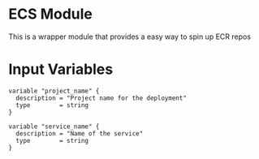 # ECS Module

This is a wrapper module that provides a easy way to spin up ECR repos

# Input Variables

```
variable "project_name" {
  description = "Project name for the deployment"
  type        = string
}

variable "service_name" {
  description = "Name of the service"
  type        = string
}
```
